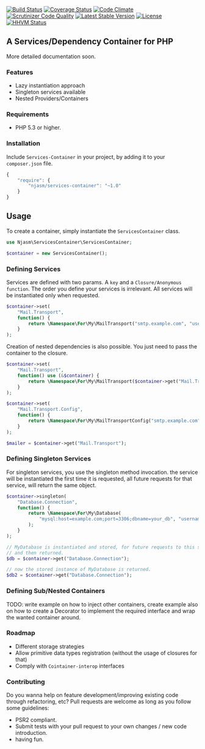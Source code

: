 [![Build Status](https://travis-ci.org/njasm/services-container.svg?branch=master)](https://travis-ci.org/njasm/services-container) [![Coverage Status](https://coveralls.io/repos/njasm/services-container/badge.png?branch=master)](https://coveralls.io/r/njasm/services-container?branch=master) [![Code Climate](https://codeclimate.com/github/njasm/services-container.png)](https://codeclimate.com/github/njasm/services-container) [![Scrutinizer Code Quality](https://scrutinizer-ci.com/g/njasm/services-container/badges/quality-score.png?b=master)](https://scrutinizer-ci.com/g/njasm/services-container/?branch=master)
[![Latest Stable Version](https://poser.pugx.org/njasm/services-container/v/stable.png)](https://packagist.org/packages/njasm/services-container) [![License](https://poser.pugx.org/njasm/services-container/license.png)](https://packagist.org/packages/njasm/services-container) 
[![HHVM Status](http://hhvm.h4cc.de/badge/njasm/services-container.png)](http://hhvm.h4cc.de/package/njasm/services-container)

## A Services/Dependency Container for PHP

More detailed documentation soon.

### Features

 - Lazy instantiation approach
 - Singleton services available
 - Nested Providers/Containers 

### Requirements

 - PHP 5.3 or higher.

### Installation

Include ``Services-Container`` in your project, by adding it to your ``composer.json`` file.

```javascript
{
    "require": {
        "njasm/services-container": "~1.0"
    }
}
```
## Usage

To create a container, simply instantiate the ``ServicesContainer`` class.

```php
use Njasm\ServicesContainer\ServicesContainer;

$container = new ServicesContainer();
```

### Defining Services

Services are defined with two params. A ``key`` and a ``Closure/Anonymous function``.
The order you define your services is irrelevant. All services will be instantiated only when requested.
```php
$container->set(
    "Mail.Transport",
    function() {
        return \Namespace\For\My\MailTransport("smtp.example.com", "username", "password", 25);
    }
);
```
Creation of nested dependencies is also possible. You just need to pass the container to the closure.
```php
$container->set(
    "Mail.Transport",
    function() use (&$container) {
        return \Namespace\For\My\MailTransport($container->get("Mail.Transport.Config"));
    }
);

$container->set(
    "Mail.Transport.Config",
    function() {
        return \Namespace\For\My\MailTransportConfig("smtp.example.com", "username", "password", 25);
    }
);

$mailer = $container->get("Mail.Transport");
```

### Defining Singleton Services

For singleton services, you use the singleton method invocation. the service will be instantiated the first time
it is requested, all future requests for that service, will return the same object.

```php
$container->singleton(
    "Database.Connection",
    function() {
        return \Namespace\For\My\Database(
            "mysql:host=example.com;port=3306;dbname=your_db", "username", "password"
        );
    }
);

// MyDatabase is instantiated and stored, for future requests to this service, 
// and then returned.
$db = $container->get("Database.Connection");

// now the stored instance of MyDatabase is returned.
$db2 = $container->get("Database.Connection");

```
### Defining Sub/Nested Containers

 TODO: write example on how to inject other containers, create example also on how to create a Decorator to implement
 the required interface and wrap the wanted container around.

### Roadmap

 - Different storage strategies
 - Allow primitive data types registration (without the usage of closures for that)
 - Comply with ``Cointainer-interop`` interfaces

### Contributing

Do you wanna help on feature development/improving existing code through refactoring, etc?
Pull requests are welcome as long as you follow some guidelines:

 - PSR2 compliant.
 - Submit tests with your pull request to your own changes / new code introduction.
 - having fun.

